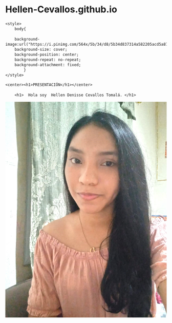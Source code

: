 # Hellen-Cevallos.github.io
<html lang="en">
<head>
    <meta charset="UTF-8">
    <meta http-equiv="X-UA-Compatible" content="IE=edge">
    <meta name="viewport" content="width=device-width, initial-scale=1.0">
    <title>Document</title>
    <title> Fondo tamaño completo </title>
    <link rel="stylesheet" href="style.css">

    <style>
        body{
 
        background-image:url("https://i.pinimg.com/564x/5b/34/d8/5b34d837314a582205acd5a873fe7598.jpg"); 
        background-size: cover;
        background-position: center;
        background-repeat: no-repeat;
        background-attachment: fixed;
            }
    </style>
    

</head>
<body>

    <center><h1>PRESENTACIÓN</h1></center>

        <h1>  Hola soy  Hellen Denisse Cevallos Tomalá. </h1>
 
<center><img src="imagen/HELLEN.jpeg" alt=""> </center>

</body>
